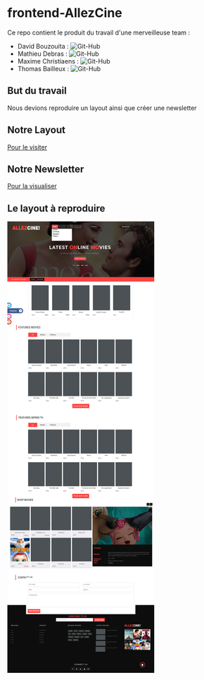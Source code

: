 # frontend-AllezCine
Ce repo contient le produit du travail d'une merveilleuse team :
- David Bouzouita : ![Git-Hub](https://github.com/bouzouitadavid)
- Mathieu Debras : ![Git-Hub](https://github.com/twoarms/)
- Maxime Christiaens : ![Git-Hub](https://github.com/Maxime-Christiaens/)
- Thomas Bailleux : ![Git-Hub](https://github.com/BailleuxThomas/)

## But du travail 
Nous devions reproduire un layout ainsi que créer une newsletter

## Notre Layout 
[Pour le visiter]()

## Notre Newsletter
[Pour la visualiser](https://maxime-christiaens.github.io/frontend-AllezCine-Newsletter/index.html)

## Le layout à reproduire
![Layout à reproduire](assets/imgs/layout.jpg)
